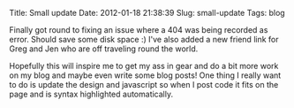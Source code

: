 Title: Small update
Date: 2012-01-18 21:38:39
Slug: small-update
Tags: blog

Finally got round to fixing an issue where a 404 was being recorded as error.  Should save some disk space :)  I've also added a new friend link for Greg and Jen who are off traveling round the world.

Hopefully this will inspire me to get my ass in gear and do a bit more work on my blog and maybe even write some blog posts! One thing I really want to do is update the design and javascript so when I post code it fits on the page and is syntax highlighted automatically.
